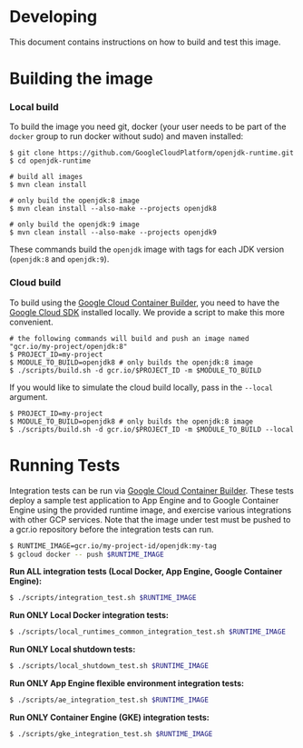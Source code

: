 # Developing

This document contains instructions on how to build and test this image.

# Building the image

### Local build
To build the image you need git, docker (your user needs to be part of the ``docker`` group to run docker without sudo) and maven installed:
```
$ git clone https://github.com/GoogleCloudPlatform/openjdk-runtime.git
$ cd openjdk-runtime

# build all images
$ mvn clean install

# only build the openjdk:8 image
$ mvn clean install --also-make --projects openjdk8

# only build the openjdk:9 image
$ mvn clean install --also-make --projects openjdk9
```
These commands build the `openjdk` image with tags for each JDK version (`openjdk:8` and `openjdk:9`).

### Cloud build
To build using the [Google Cloud Container Builder](https://cloud.google.com/container-builder/docs/overview), 
you need to have the [Google Cloud SDK](https://cloud.google.com/sdk/) installed locally. We provide a script to make this more convenient.
```
# the following commands will build and push an image named "gcr.io/my-project/openjdk:8"
$ PROJECT_ID=my-project
$ MODULE_TO_BUILD=openjdk8 # only builds the openjdk:8 image
$ ./scripts/build.sh -d gcr.io/$PROJECT_ID -m $MODULE_TO_BUILD
```

If you would like to simulate the cloud build locally, pass in the `--local` argument.
```
$ PROJECT_ID=my-project
$ MODULE_TO_BUILD=openjdk8 # only builds the openjdk:8 image
$ ./scripts/build.sh -d gcr.io/$PROJECT_ID -m $MODULE_TO_BUILD --local
```

# Running Tests
Integration tests can be run via [Google Cloud Container Builder](https://cloud.google.com/container-builder/docs/overview).
These tests deploy a sample test application to App Engine and to Google Container Engine using the provided runtime image, and
exercise various integrations with other GCP services. Note that the image under test must be pushed 
to a gcr.io repository before the integration tests can run.

```bash
$ RUNTIME_IMAGE=gcr.io/my-project-id/openjdk:my-tag
$ gcloud docker -- push $RUNTIME_IMAGE
```

**Run ALL integration tests (Local Docker, App Engine, Google Container Engine):**
```bash
$ ./scripts/integration_test.sh $RUNTIME_IMAGE
```

**Run ONLY Local Docker integration tests:**
```bash
$ ./scripts/local_runtimes_common_integration_test.sh $RUNTIME_IMAGE
```

**Run ONLY Local shutdown tests:**
```bash
$ ./scripts/local_shutdown_test.sh $RUNTIME_IMAGE
```


**Run ONLY App Engine flexible environment integration tests:**
```bash
$ ./scripts/ae_integration_test.sh $RUNTIME_IMAGE
```

**Run ONLY Container Engine (GKE) integration tests:**
```bash
$ ./scripts/gke_integration_test.sh $RUNTIME_IMAGE
```

